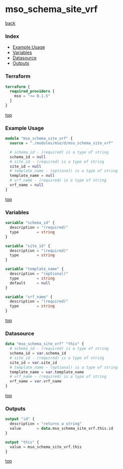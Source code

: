 # mso_schema_site_vrf

[back](../mso.md)

### Index

- [Example Usage](#example-usage)
- [Variables](#variables)
- [Datasource](#datasource)
- [Outputs](#outputs)

### Terraform

```terraform
terraform {
  required_providers {
    mso = ">= 0.1.5"
  }
}
```

[top](#index)

### Example Usage

```terraform
module "mso_schema_site_vrf" {
  source = "./modules/mso/d/mso_schema_site_vrf"

  # schema_id - (required) is a type of string
  schema_id = null
  # site_id - (required) is a type of string
  site_id = null
  # template_name - (optional) is a type of string
  template_name = null
  # vrf_name - (required) is a type of string
  vrf_name = null
}
```

[top](#index)

### Variables

```terraform
variable "schema_id" {
  description = "(required)"
  type        = string
}

variable "site_id" {
  description = "(required)"
  type        = string
}

variable "template_name" {
  description = "(optional)"
  type        = string
  default     = null
}

variable "vrf_name" {
  description = "(required)"
  type        = string
}
```

[top](#index)

### Datasource

```terraform
data "mso_schema_site_vrf" "this" {
  # schema_id - (required) is a type of string
  schema_id = var.schema_id
  # site_id - (required) is a type of string
  site_id = var.site_id
  # template_name - (optional) is a type of string
  template_name = var.template_name
  # vrf_name - (required) is a type of string
  vrf_name = var.vrf_name
}
```

[top](#index)

### Outputs

```terraform
output "id" {
  description = "returns a string"
  value       = data.mso_schema_site_vrf.this.id
}

output "this" {
  value = mso_schema_site_vrf.this
}
```

[top](#index)